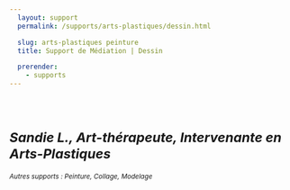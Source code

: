 ```yaml
---
  layout: support
  permalink: /supports/arts-plastiques/dessin.html

  slug: arts-plastiques peinture
  title: Support de Médiation | Dessin

  prerender:
    - supports
---
```


# <br/><small><em>Sandie L., Art-thérapeute, Intervenante en Arts-Plastiques</em></small>

<small><em>Autres supports : Peinture, Collage, Modelage</em></small>
